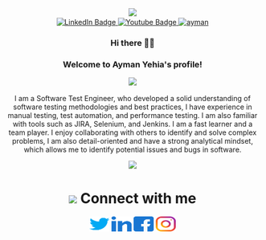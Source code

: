 [I believe in center-aligned 🤲]: #

<div align="center">
  
[This is for the picture]: #	
<div id="header">
<img src="https://media.giphy.com/media/M9gbBd9nbDrOTu1Mqx/giphy.gif" width="100"/>
</div>
  
[badges I got it from shields.io ... anyone can copy and paste the link and change the parameters to test out, at least that how i did it]: #  
<div id="badges">
<a href="https://www.linkedin.com/in/aye7ia/">
  <img src="https://img.shields.io/badge/LinkedIn-blue?style=for-the-badge&logo=linkedin&logoColor=white" alt="LinkedIn Badge"/>
</a>
<a href="mailto:aymanye7ia@gmail.com">
  <img src="https://img.shields.io/badge/Gmail-white?style=for-the-badge&logo=gmail&logoColor=red" alt="Youtube Badge"/>
</a>
 <a href="https://flowcv.me/aye7ia"target="blank">
  <img src="https://img.shields.io/badge/Website-DC143C?style=for-the-badge&logo=medium&logoColor=white" alt="ayman" />
 </a>
</div>


### Hi there 👋🎉

<h3 align="center">
  Welcome to Ayman Yehia's profile!
</h3>

  <a href="https://github.com/DenverCoder1/readme-typing-svg"><img src="https://readme-typing-svg.herokuapp.com/?lines=Software+Test+Engineer;Always%20learning%20new%20things&font=Fira%20Code&center=true&width=440&height=45&color=208D35FF&vCenter=true&size=22"></a>

I am a Software Test Engineer, who developed a solid understanding of software testing methodologies and best practices, I have experience in manual testing, test automation, and performance testing. I am also familiar with tools such as JIRA, Selenium, and Jenkins.
I am a fast learner and a team player. I enjoy collaborating with others to identify and solve complex problems, I am also detail-oriented and have a strong analytical mindset, which allows me to identify potential issues and bugs in software.


<img src="https://media.giphy.com/media/L8K62iTDkzGX6/giphy.gif" width="500" />
</div>

## <h1 align="center"> <img src="https://media.giphy.com/media/iY8CRBdQXODJSCERIr/giphy.gif" width="30px"> Connect with me </h1>
<p align="center">
<a href="https://twitter.com/aYe7iia" target="blank"><img align="center" src="https://raw.githubusercontent.com/SubhadeepZilong/SubhadeepZilong/main/icons/Social/twitter.svg" alt="subhadeepzilong" height="30" width="40" /></a>
<a href="https://www.linkedin.com/in/aye7ia/" target="blank"><img align="center" src="https://raw.githubusercontent.com/SubhadeepZilong/SubhadeepZilong/main/icons/Social/linked-in-alt.svg" alt="subhadeep-chakraborty-b341a8191" height="30" width="40" /></a>
<a href="https://fb.com" target="blank"><img align="center" src="https://raw.githubusercontent.com/SubhadeepZilong/SubhadeepZilong/main/icons/Social/facebook.svg" alt="subhadeep.chakraborty.555" height="30" width="40" /></a>
<a href="https://instagram.com" target="blank"><img align="center" src="https://raw.githubusercontent.com/SubhadeepZilong/SubhadeepZilong/main/icons/Social/instagram.svg" alt="subhadeepzilong" height="30" width="40" /></a>
</p>
